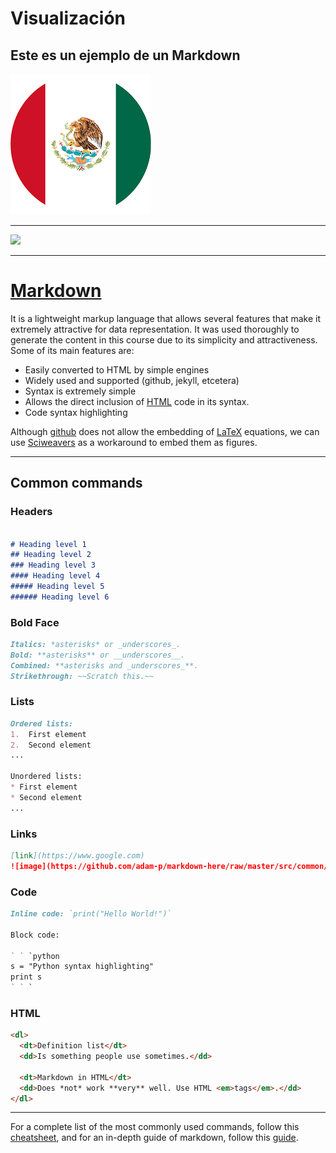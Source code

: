 # Visualización

## Este es un ejemplo de un Markdown
![](./media/BanderaMexico.png)

<hr>


<img src="./media/BanderaMexico.jpg width=50%">



<hr>

# [Markdown](https://github.github.com/gfm/)

It is a lightweight markup language that allows several features that make it extremely attractive for data representation. It was used thoroughly to generate the content in this course due to its simplicity and attractiveness. Some of its main features are:

* Easily converted to HTML by simple engines
* Widely used and supported (github, jekyll, etcetera)
* Syntax is extremely simple
* Allows the direct inclusion of [HTML](https://en.wikipedia.org/wiki/HTML) code in its syntax.
* Code syntax highlighting

Although [github](www.github.com) does not allow the embedding of [LaTeX](https://www.latex-project.org/) equations, we can use [Sciweavers](http://www.sciweavers.org/free-online-latex-equation-editor) as a workaround to embed them as figures.

<hr>

##  Common commands

### Headers

```markdown

# Heading level 1
## Heading level 2
### Heading level 3
#### Heading level 4
##### Heading level 5
###### Heading level 6
```

### Bold Face

```markdown
Italics: *asterisks* or _underscores_.
Bold: **asterisks** or __underscores__.
Combined: **asterisks and _underscores_**.
Strikethrough: ~~Scratch this.~~
```

### Lists

```markdown
Ordered lists:
1.  First element
2.  Second element
...

Unordered lists:
* First element
* Second element
...
```

### Links

```markdown
[link](https://www.google.com)
![image](https://github.com/adam-p/markdown-here/raw/master/src/common/images/icon48.png "Logo Title Text 1")
```

### Code

```markdown
Inline code: `print("Hello World!")`

Block code:

` ` `python
s = "Python syntax highlighting"
print s
` ` `
```

### HTML

```markdown
<dl>
  <dt>Definition list</dt>
  <dd>Is something people use sometimes.</dd>

  <dt>Markdown in HTML</dt>
  <dd>Does *not* work **very** well. Use HTML <em>tags</em>.</dd>
</dl>
```

<hr>

For a complete list of the most commonly used commands, follow this [cheatsheet](https://github.com/adam-p/markdown-here/wiki/Markdown-Cheatsheet), and for an in-depth guide of markdown, follow this [guide](https://daringfireball.net/projects/markdown/).
